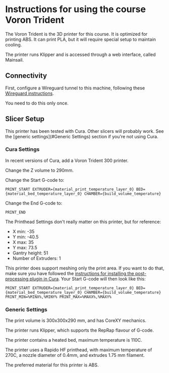 # Instructions for using the course Voron Trident

The Voron Trident is the 3D printer for this course. It is optimized
for printing ABS. It can print PLA, but it will require special setup
to maintain cooling.

The printer runs Klipper and is accessed through a web interface,
called Mainsail.

## Connectivity

First, configure a Wireguard tunnel to this machine, following these
[Wireguard instructions](wireguard.md).

You need to do this only once.

## Slicer Setup

This printer has been tested with Cura. Other slicers will probably
work. See the [generic settings](#Generic Settings) section if you're not using Cura.

### Cura Settings

In recent versions of Cura, add a Voron Trident 300 printer.

Change the Z volume to 290mm.

Change the Start G-code to:

```
PRINT_START EXTRUDER={material_print_temperature_layer_0} BED={material_bed_temperature_layer_0} CHAMBER={build_volume_temperature}
```

Change the End G-code to:

```
PRINT_END
```

The Printhead Settings don't really matter on this printer, but for reference:

  - X min: -35
  - Y min: -40.5
  - X max: 35
  - Y max: 73.5
  - Gantry height: 51
  - Number of Extruders: 1

This printer does support meshing only the print area. If you want to
do that, make sure you have followed the [instructions for installing
the post-processing plugin in
Cura](https://github.com/Turge08/print_area_bed_mesh). Your Start
G-code will then look like this:

```
PRINT_START EXTRUDER={material_print_temperature_layer_0} BED={material_bed_temperature_layer_0} CHAMBER={build_volume_temperature} PRINT_MIN=%MINX%,%MINY% PRINT_MAX=%MAXX%,%MAXY%
```

### Generic Settings

The print volume is 300x300x290 mm, and has CoreXY mechanics.

The printer runs Klipper, which supports the RepRap flavour of G-code.

The printer contains a heated bed, maximum temperature is 110C.

The printer uses a Rapido HF printhead, with maximum temperature of
270C, a nozzle diameter of 0.4mm, and extrudes 1.75 mm filament.

The preferred material for this printer is ABS.
